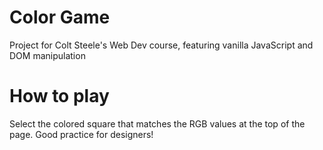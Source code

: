 # Color Game

Project for Colt Steele's Web Dev course, featuring vanilla JavaScript and DOM manipulation

# How to play 

Select the colored square that matches the RGB values at the top of the page. Good practice for designers!
